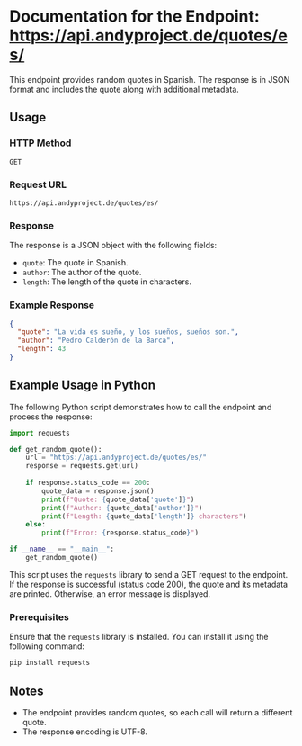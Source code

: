 # Documentation for the Endpoint: https://api.andyproject.de/quotes/es/

This endpoint provides random quotes in Spanish. The response is in JSON format and includes the quote along with additional metadata.

## Usage

### HTTP Method

`GET`

### Request URL

```
https://api.andyproject.de/quotes/es/
```

### Response

The response is a JSON object with the following fields:

- `quote`: The quote in Spanish.
- `author`: The author of the quote.
- `length`: The length of the quote in characters.

### Example Response

```json
{
  "quote": "La vida es sueño, y los sueños, sueños son.",
  "author": "Pedro Calderón de la Barca",
  "length": 43
}
```

## Example Usage in Python

The following Python script demonstrates how to call the endpoint and process the response:

```python
import requests

def get_random_quote():
    url = "https://api.andyproject.de/quotes/es/"
    response = requests.get(url)
    
    if response.status_code == 200:
        quote_data = response.json()
        print(f"Quote: {quote_data['quote']}")
        print(f"Author: {quote_data['author']}")
        print(f"Length: {quote_data['length']} characters")
    else:
        print(f"Error: {response.status_code}")

if __name__ == "__main__":
    get_random_quote()
```

This script uses the `requests` library to send a GET request to the endpoint. If the response is successful (status code 200), the quote and its metadata are printed. Otherwise, an error message is displayed.

### Prerequisites

Ensure that the `requests` library is installed. You can install it using the following command:

```sh
pip install requests
```

## Notes

- The endpoint provides random quotes, so each call will return a different quote.
- The response encoding is UTF-8.
